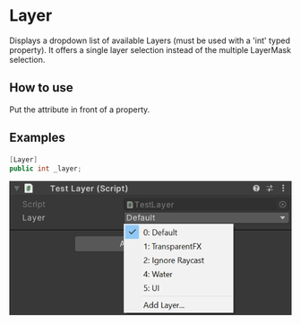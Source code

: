 # Layer
Displays a dropdown list of available Layers (must be used with a 'int' typed property).
It offers a single layer selection instead of the multiple LayerMask selection.

## How to use
Put the attribute in front of a property.

## Examples
```cs
[Layer]
public int _layer;
```
![](img/LayerAttributeInspectorPreview.png)
